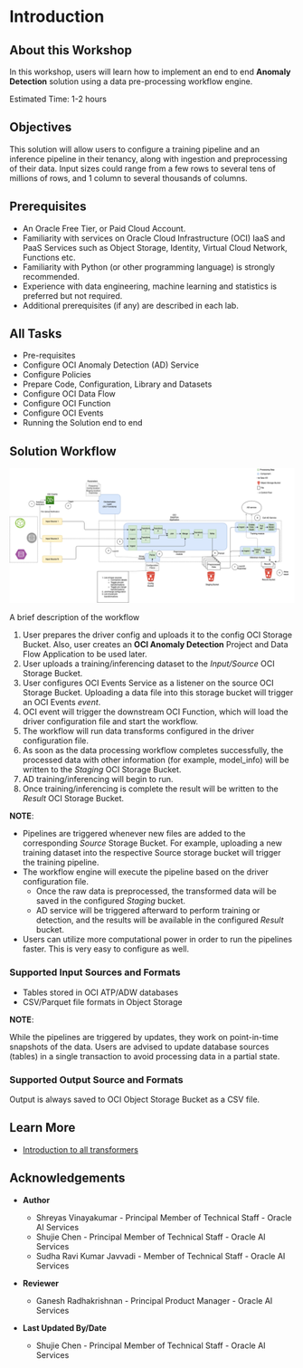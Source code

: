 # Introduction

## About this Workshop

In this workshop, users will learn how to implement an end to end **Anomaly Detection** solution using a data pre-processing workflow engine.

Estimated Time: 1-2 hours

## Objectives
This solution will allow users to configure a training pipeline and an inference pipeline in their tenancy, along with ingestion and preprocessing of their data. Input sizes could range from a few rows to several tens of millions of rows, and 1 column to several thousands of columns.


## Prerequisites

* An Oracle Free Tier, or Paid Cloud Account.
* Familiarity with services on Oracle Cloud Infrastructure (OCI) IaaS and PaaS Services such as Object Storage, Identity, Virtual Cloud Network, Functions etc. 
* Familiarity with Python (or other programming language) is strongly recommended.
* Experience with data engineering, machine learning and statistics is preferred but not required. 
* Additional prerequisites (if any) are described in each lab.


## All Tasks
* Pre-requisites
* Configure OCI Anomaly Detection (AD) Service
* Configure Policies
* Prepare Code, Configuration, Library and Datasets
* Configure OCI Data Flow
* Configure OCI Function 
* Configure OCI Events
* Running the Solution end to end

## Solution Workflow

![Functional Architecture](./images/workflow.png)

A brief description of the workflow

1.  User prepares the driver config and uploads it to the config OCI Storage Bucket. Also, user creates an **OCI Anomaly Detection** Project and Data Flow Application to be used later.
2.  User uploads a training/inferencing dataset to the *Input/Source* OCI Storage Bucket.
3.  User configures OCI Events Service as a listener on the source OCI Storage Bucket. Uploading a data file into this storage bucket will trigger an OCI Events *event*.
4.  OCI event will trigger the downstream OCI Function, which will load the driver configuration file and start the workflow.
5.  The workflow will run data transforms configured in the driver configuration file.
6.  As soon as the data processing workflow completes successfully, the processed data with other information (for example, model\_info) will be written to the *Staging* OCI Storage Bucket.
7.  AD training/inferencing will begin to run. 
8.  Once training/inferencing is complete the result will be written to the *Result* OCI Storage Bucket.

**NOTE**:

*   Pipelines are triggered whenever new files are added to the corresponding *Source* Storage Bucket. For example, uploading a new training dataset into the respective Source storage bucket will trigger the training pipeline.
*   The workflow engine will execute the pipeline based on the driver configuration file.
    *   Once the raw data is preprocessed, the transformed data will be saved in the configured *Staging* bucket.
    *   AD service will be triggered afterward to perform training or detection, and the results will be available in the configured *Result* bucket.
*   Users can utilize more computational power in order to run the pipelines faster. This is very easy to configure as well.

### Supported Input Sources and Formats

*   Tables stored in OCI ATP/ADW databases
*   CSV/Parquet file formats in Object Storage

**NOTE**:

While the pipelines are triggered by updates, they work on point-in-time snapshots of the data. Users are advised to update database sources (tables) in a single transaction to avoid processing data in a partial state.

### Supported Output Source and Formats

Output is always saved to OCI Object Storage Bucket as a CSV file.

## Learn More


* [Introduction to all transformers](../optional/Introduction-to-Transformers-for-Data-Preprocessing.md)

## Acknowledgements
* **Author**
    * Shreyas Vinayakumar - Principal Member of Technical Staff - Oracle AI Services
    * Shujie Chen - Principal Member of Technical Staff - Oracle AI Services
    * Sudha Ravi Kumar Javvadi - Member of Technical Staff - Oracle AI Services

* **Reviewer**
    * Ganesh Radhakrishnan - Principal Product Manager - Oracle AI Services

* **Last Updated By/Date**
    * Shujie Chen - Principal Member of Technical Staff - Oracle AI Services
